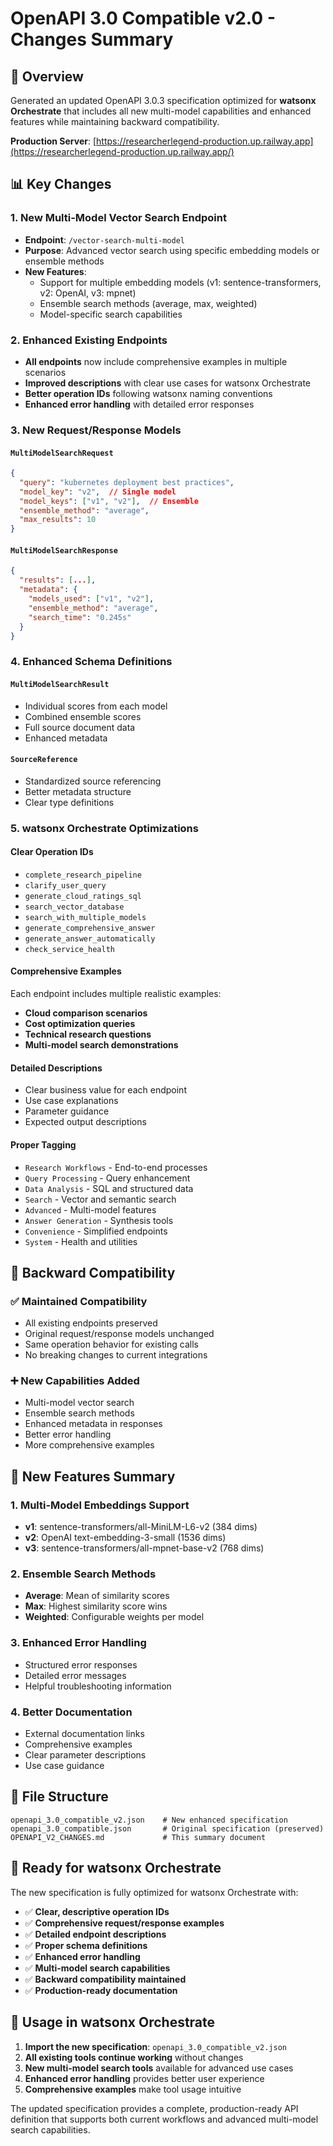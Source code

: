 # OpenAPI 3.0 Compatible v2.0 - Changes Summary

## 🎯 Overview
Generated an updated OpenAPI 3.0.3 specification optimized for **watsonx Orchestrate** that includes all new multi-model capabilities and enhanced features while maintaining backward compatibility. 

**Production Server**: [https://researcherlegend-production.up.railway.app](https://researcherlegend-production.up.railway.app/)

## 📊 Key Changes

### 1. **New Multi-Model Vector Search Endpoint**
- **Endpoint**: `/vector-search-multi-model`
- **Purpose**: Advanced vector search using specific embedding models or ensemble methods
- **New Features**:
  - Support for multiple embedding models (v1: sentence-transformers, v2: OpenAI, v3: mpnet)
  - Ensemble search methods (average, max, weighted)
  - Model-specific search capabilities

### 2. **Enhanced Existing Endpoints**
- **All endpoints** now include comprehensive examples in multiple scenarios
- **Improved descriptions** with clear use cases for watsonx Orchestrate
- **Better operation IDs** following watsonx naming conventions
- **Enhanced error handling** with detailed error responses

### 3. **New Request/Response Models**

#### `MultiModelSearchRequest`
```json
{
  "query": "kubernetes deployment best practices",
  "model_key": "v2",  // Single model
  "model_keys": ["v1", "v2"],  // Ensemble
  "ensemble_method": "average",
  "max_results": 10
}
```

#### `MultiModelSearchResponse`
```json
{
  "results": [...],
  "metadata": {
    "models_used": ["v1", "v2"],
    "ensemble_method": "average",
    "search_time": "0.245s"
  }
}
```

### 4. **Enhanced Schema Definitions**

#### `MultiModelSearchResult`
- Individual scores from each model
- Combined ensemble scores
- Full source document data
- Enhanced metadata

#### `SourceReference`
- Standardized source referencing
- Better metadata structure
- Clear type definitions

### 5. **watsonx Orchestrate Optimizations**

#### **Clear Operation IDs**
- `complete_research_pipeline`
- `clarify_user_query`
- `generate_cloud_ratings_sql`
- `search_vector_database`
- `search_with_multiple_models`
- `generate_comprehensive_answer`
- `generate_answer_automatically`
- `check_service_health`

#### **Comprehensive Examples**
Each endpoint includes multiple realistic examples:
- **Cloud comparison scenarios**
- **Cost optimization queries**
- **Technical research questions**
- **Multi-model search demonstrations**

#### **Detailed Descriptions**
- Clear business value for each endpoint
- Use case explanations
- Parameter guidance
- Expected output descriptions

#### **Proper Tagging**
- `Research Workflows` - End-to-end processes
- `Query Processing` - Query enhancement
- `Data Analysis` - SQL and structured data
- `Search` - Vector and semantic search
- `Advanced` - Multi-model features
- `Answer Generation` - Synthesis tools
- `Convenience` - Simplified endpoints
- `System` - Health and utilities

## 🔄 Backward Compatibility

### ✅ **Maintained Compatibility**
- All existing endpoints preserved
- Original request/response models unchanged
- Same operation behavior for existing calls
- No breaking changes to current integrations

### ➕ **New Capabilities Added**
- Multi-model vector search
- Ensemble search methods
- Enhanced metadata in responses
- Better error handling
- More comprehensive examples

## 🚀 **New Features Summary**

### **1. Multi-Model Embeddings Support**
- **v1**: sentence-transformers/all-MiniLM-L6-v2 (384 dims)
- **v2**: OpenAI text-embedding-3-small (1536 dims) 
- **v3**: sentence-transformers/all-mpnet-base-v2 (768 dims)

### **2. Ensemble Search Methods**
- **Average**: Mean of similarity scores
- **Max**: Highest similarity score wins
- **Weighted**: Configurable weights per model

### **3. Enhanced Error Handling**
- Structured error responses
- Detailed error messages
- Helpful troubleshooting information

### **4. Better Documentation**
- External documentation links
- Comprehensive examples
- Clear parameter descriptions
- Use case guidance

## 📁 **File Structure**
```
openapi_3.0_compatible_v2.json    # New enhanced specification
openapi_3.0_compatible.json       # Original specification (preserved)
OPENAPI_V2_CHANGES.md             # This summary document
```

## 🎯 **Ready for watsonx Orchestrate**

The new specification is fully optimized for watsonx Orchestrate with:

- ✅ **Clear, descriptive operation IDs**
- ✅ **Comprehensive request/response examples**
- ✅ **Detailed endpoint descriptions**
- ✅ **Proper schema definitions**
- ✅ **Enhanced error handling**
- ✅ **Multi-model search capabilities**
- ✅ **Backward compatibility maintained**
- ✅ **Production-ready documentation**

## 🔧 **Usage in watsonx Orchestrate**

1. **Import the new specification**: `openapi_3.0_compatible_v2.json`
2. **All existing tools continue working** without changes
3. **New multi-model search tools** available for advanced use cases
4. **Enhanced error handling** provides better user experience
5. **Comprehensive examples** make tool usage intuitive

The updated specification provides a complete, production-ready API definition that supports both current workflows and advanced multi-model search capabilities.
